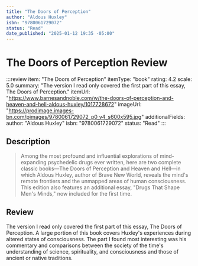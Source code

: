 ```yaml
---
title: "The Doors of Perception"
author: "Aldous Huxley"
isbn: "9780061729072"
status: "Read"
date_published: "2025-01-12 19:35 -05:00"
---
```


# The Doors of Perception Review

:::review
item: "The Doors of Perception"
itemType: "book"
rating: 4.2
scale: 5.0
summary: "The version I read only covered the first part of this essay, The Doors of Perception."
itemUrl: "https://www.barnesandnoble.com/w/the-doors-of-perception-and-heaven-and-hell-aldous-huxley/1017728672"
imageUrl: "https://prodimage.images-bn.com/pimages/9780061729072_p0_v4_s600x595.jpg"
additionalFields:
  author: "Aldous Huxley"
  isbn: "9780061729072"
  status: "Read"
:::

## Description

> Among the most profound and influential explorations of mind-expanding psychedelic drugs ever written, here are two complete classic books—The Doors of Perception and Heaven and Hell—in which Aldous Huxley, author of Brave New World, reveals the mind's remote frontiers and the unmapped areas of human consciousness. This edition also features an additional essay, "Drugs That Shape Men's Minds," now included for the first time.

## Review

The version I read only covered the first part of this essay, The Doors of Perception. A large portion of this book covers Huxley's experiences during altered states of consciousness. The part I found most interesting was his commentary and comparisons between the society of the time's understanding of science, spirituality, and consciousness and those of ancient or native traditions.
